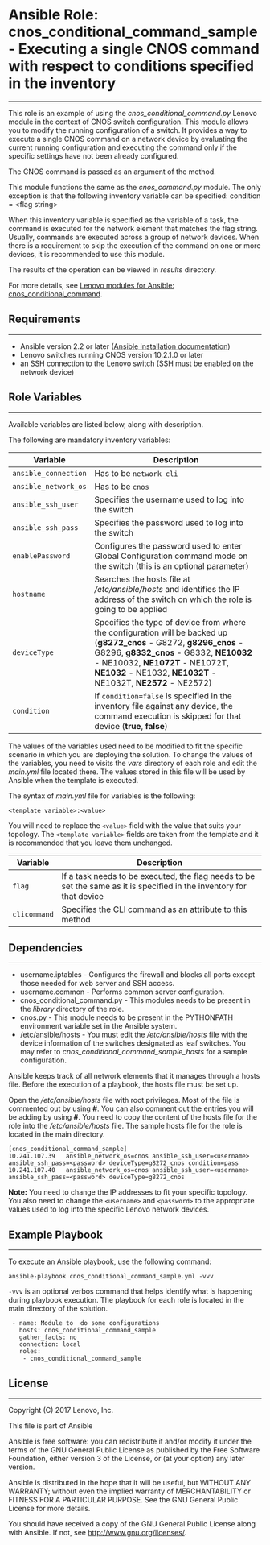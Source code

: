 # Ansible Role: cnos_conditional_command_sample - Executing a single CNOS command with respect to conditions specified in the inventory
---
<add role description below>

This role is an example of using the *cnos_conditional_command.py* Lenovo module in the context of CNOS switch configuration. This module allows you to modify the running configuration of a switch. It provides a way to execute a single CNOS command on a network device by evaluating the current running configuration and executing the command only if the specific settings have not been already configured.

The CNOS command is passed as an argument of the method.

This module functions the same as the *cnos_command.py* module. The only exception is that the following inventory variable can be specified: condition = &lt;flag string&gt;

When this inventory variable is specified as the variable of a task, the command is executed for the network element that matches the flag string.
Usually, commands are executed across a group of network devices. When there is a requirement to skip the execution of the command on one or more devices, it is recommended to use this module.

The results of the operation can be viewed in *results* directory.

For more details, see [Lenovo modules for Ansible: cnos_conditional_command](http://systemx.lenovofiles.com/help/index.jsp?topic=%2Fcom.lenovo.switchmgt.ansible.doc%2Fcnos_conditional_command.html&cp=0_3_1_0_4_9).


## Requirements
---
<add role requirements information below>

- Ansible version 2.2 or later ([Ansible installation documentation](http://docs.ansible.com/ansible/intro_installation.html))
- Lenovo switches running CNOS version 10.2.1.0 or later
- an SSH connection to the Lenovo switch (SSH must be enabled on the network device)


## Role Variables
---
<add role variables information below>

Available variables are listed below, along with description.

The following are mandatory inventory variables:

Variable | Description
--- | ---
`ansible_connection` | Has to be `network_cli`
`ansible_network_os` | Has to be `cnos`
`ansible_ssh_user` | Specifies the username used to log into the switch
`ansible_ssh_pass` | Specifies the password used to log into the switch
`enablePassword` | Configures the password used to enter Global Configuration command mode on the switch (this is an optional parameter)
`hostname` | Searches the hosts file at */etc/ansible/hosts* and identifies the IP address of the switch on which the role is going to be applied
`deviceType` | Specifies the type of device from where the configuration will be backed up (**g8272_cnos** - G8272, **g8296_cnos** - G8296, **g8332_cnos** - G8332, **NE10032** - NE10032, **NE1072T** - NE1072T, **NE1032** - NE1032, **NE1032T** - NE1032T, **NE2572** - NE2572)
`condition` | If `condition=false` is specified in the inventory file against any device, the command execution is skipped for that device (**true**, **false**)

The values of the variables used need to be modified to fit the specific scenario in which you are deploying the solution. To change the values of the variables, you need to visits the *vars* directory of each role and edit the *main.yml* file located there. The values stored in this file will be used by Ansible when the template is executed.

The syntax of *main.yml* file for variables is the following:

```
<template variable>:<value>
```

You will need to replace the `<value>` field with the value that suits your topology. The `<template variable>` fields are taken from the template and it is recommended that you leave them unchanged.

Variable | Description
--- | ---
`flag` | If a task needs to be executed, the flag needs to be set the same as it is specified in the inventory for that device
`clicommand` | Specifies the CLI command as an attribute to this method



## Dependencies
---
<add dependencies information below>

- username.iptables - Configures the firewall and blocks all ports except those needed for web server and SSH access.
- username.common - Performs common server configuration.
- cnos_conditional_command.py - This modules needs to be present in the *library* directory of the role.
- cnos.py - This module needs to be present in the PYTHONPATH environment variable set in the Ansible system.
- /etc/ansible/hosts - You must edit the */etc/ansible/hosts* file with the device information of the switches designated as leaf switches. You may refer to *cnos_conditional_command_sample_hosts* for a sample configuration.

Ansible keeps track of all network elements that it manages through a hosts file. Before the execution of a playbook, the hosts file must be set up.

Open the */etc/ansible/hosts* file with root privileges. Most of the file is commented out by using **#**. You can also comment out the entries you will be adding by using **#**. You need to copy the content of the hosts file for the role into the */etc/ansible/hosts* file. The sample hosts file for the role is located in the main directory.

```
[cnos_conditional_command_sample]
10.241.107.39   ansible_network_os=cnos ansible_ssh_user=<username> ansible_ssh_pass=<password> deviceType=g8272_cnos condition=pass
10.241.107.40   ansible_network_os=cnos ansible_ssh_user=<username> ansible_ssh_pass=<password> deviceType=g8272_cnos
```

**Note:** You need to change the IP addresses to fit your specific topology. You also need to change the `<username>` and `<password>` to the appropriate values used to log into the specific Lenovo network devices.


## Example Playbook
---
<add playbook samples below>

To execute an Ansible playbook, use the following command:

```
ansible-playbook cnos_conditional_command_sample.yml -vvv
```

`-vvv` is an optional verbos command that helps identify what is happening during playbook execution. The playbook for each role is located in the main directory of the solution.

```
 - name: Module to  do some configurations
   hosts: cnos_conditional_command_sample
   gather_facts: no
   connection: local
   roles:
    - cnos_conditional_command_sample
```


## License
---
<add license information below>
Copyright (C) 2017 Lenovo, Inc.

This file is part of Ansible

Ansible is free software: you can redistribute it and/or modify it under the terms of the GNU General Public License as published by the Free Software Foundation, either version 3 of the License, or (at your option) any later version.

Ansible is distributed in the hope that it will be useful, but WITHOUT ANY WARRANTY; without even the implied warranty of MERCHANTABILITY or FITNESS FOR A PARTICULAR PURPOSE.  See the GNU General Public License for more details.

You should have received a copy of the GNU General Public License along with Ansible.  If not, see <http://www.gnu.org/licenses/>.

